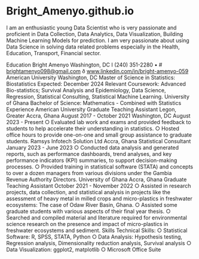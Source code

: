# Bright_Amenyo.github.io
I am an enthusiastic young Data Scientist who is very passionate and proficient in Data Collection, Data Analytics, Data Visualization, Building Machine Learning Models for prediction. I am very passionate about using Data Science in solving data related problems especially in the Health, Education, Transport, Financial sector.

Education
Bright Amenyo
Washington, DC
I (240) 351-2280 • # brightamenyo098@gmail.com ð www.linkedin.com/in/bright-amenyo-059
American University Washington, DC
Master of Science in Statistics: Biostatistics Expected: December 2024
Relevant Coursework: Advanced Bio-statistics; Survival Analysis and Epidemiology, Data Science, Regression, Statistical Consulting, Statistical Machine Learning.
University of Ghana
Bachelor of Science: Mathematics - Combined with Statistics
Experience
American University
Graduate Teaching Assistant
Legon, Greater Accra, Ghana
August 2017 - October 2021
Washington, DC
August 2023 - Present
○ Evaluated lab work and exams and provided feedback to students to help accelerate their understanding in statistics.
○ Hosted office hours to provide one-on-one and small group assistance to graduate students.
Ramsys Infotech Solution Ltd Accra, Ghana
Statistical Consultant January 2023 - June 2023
○ Conducted data analysis and generated reports, such as performance dashboards, trend analyses, and key performance indicators (KPI) summaries, to support decision-making processes.
○ Provided training in statistical software (STATA) and concepts to over a dozen managers from various divisions under the Gambia Revenue Authority Directors.
University of Ghana Accra, Ghana
Graduate Teaching Assistant October 2021 - November 2022
○ Assisted in research projects, data collection, and statistical analysis in projects like the assessment of heavy metal in milled crops and micro-plastics in freshwater ecosystems: The case of Odaw River Basin, Ghana.
○ Assisted some graduate students with various aspects of their final year thesis.
○ Searched and compiled material and literature required for environmental science research on the presence
and impact of micro-plastics in freshwater ecosystems and sediment.
Skills
Technical Skills:
○ Statistical Software: R, SPSS, STATA, Python
○ Data Analysis: Hypothesis testing, Regression analysis, Dimensionality reduction analysis, Survival
analysis
○ Data Visualization: ggplot2, matplotlib
○ Microsoft Office Suite
